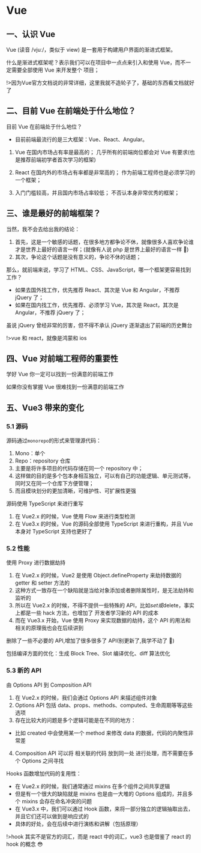 # Vue

## 一、认识 Vue

Vue (读音 /vjuː/，类似于 view) 是一套用于构建用户界面的渐进式框架。

什么是渐进式框架呢？表示我们可以在项目中一点点来引入和使用 Vue，而不一定需要全部使用 Vue 来开发整个
项目；

!>因为Vue官方文档说的非常详细，这里我就不造轮子了，基础的东西看文档就好了
## 二、目前 Vue 在前端处于什么地位？

目前 Vue 在前端处于什么地位？

- 目前前端最流行的是三大框架：Vue、React、Angular。

1.  Vue 在国内市场占有率是最高的；
    几乎所有的前端岗位都会对 Vue 有要求(也是推荐前端初学者首次学习的框架)

2.  React 在国内外的市场占有率都是非常高的；
    作为前端工程师也是必须学习的一个框架；

3.  入门门槛较高，并且国内市场占率较低；
    不否认本身非常优秀的框架；

## 三、谁是最好的前端框架？

当然，我不会去给出我的结论：

1.  首先，这是一个敏感的话题，在很多地方都争论不休，就像很多人喜欢争论谁才是世界上最好的语言一样；(就像有人说 php 是世界上最好的语言一样 👀)
2.  其次，争论这个话题是没有意义的，争论不休的话题；

那么，就前端来说，学习了 HTML、CSS、JavaScript，哪一个框架更容易找到工作？

- 如果去国外找工作，优先推荐 React、其次是 Vue 和 Angular，不推荐 jQuery 了；
- 如果在国内找工作，优先推荐、必须学习 Vue，其次是 React，其次是 Angular，不推荐 jQuery 了；

虽说 jQuery 曾经非常的厉害，但不得不承认 jQuery 逐渐退出了前端的历史舞台

!>vue 和 react，就像是鸿蒙和 ios

## 四、Vue 对前端工程师的重要性

学好 Vue 你一定可以找到一份满意的前端工作

如果你没有掌握 Vue 很难找到一份满意的前端工作

## 五、Vue3 带来的变化

### 5.1 源码

源码通过`monorepo`的形式来管理源代码：

1.  Mono：单个
2.  Repo：repository 仓库
3.  主要是将许多项目的代码存储在同一个 repository 中；
4.  这样做的目的是多个包本身相互独立，可以有自己的功能逻辑、单元测试等，同时又在同一个仓库下方便管理；
5.  而且模块划分的更加清晰，可维护性、可扩展性更强

源码使用 TypeScript 来进行重写

1.  在 Vue2.x 的时候，Vue 使用 Flow 来进行类型检测
2.  在 Vue3.x 的时候，Vue 的源码全部使用 TypeScript 来进行重构，并且 Vue 本身对 TypeScript 支持也更好了

### 5.2 性能

使用 Proxy 进行数据劫持

1.  在 Vue2.x 的时候，Vue2 是使用 Object.defineProperty 来劫持数据的 getter 和 setter 方法的
2.  这种方式一致存在一个缺陷就是当给对象添加或者删除属性时，是无法劫持和监听的
3.  所以在 Vue2.x 的时候，不得不提供一些特殊的 API，比如$set或$delete，事实上都是一些 hack 方法，也增加了
    开发者学习新的 API 的成本
4.  而在 Vue3.x 开始，Vue 使用 Proxy 来实现数据的劫持，这个 API 的用法和相关的原理我也会在后续讲到

删除了一些不必要的 API,增加了很多很多了 API(别更新了,我学不动了 👴)

包括编译方面的优化：生成 Block Tree、Slot 编译优化、diff 算法优化

### 5.3 新的 API

由 Options API 到 Composition API

1.  在 Vue2.x 的时候，我们会通过 Options API 来描述组件对象
2.  Options API 包括 data、props、methods、computed、生命周期等等这些选项
3.  存在比较大的问题是多个逻辑可能是在不同的地方：

- 比如 created 中会使用某一个 method 来修改 data 的数据，代码的内聚性非常差

4.  Composition API 可以将 相关联的代码 放到同一处 进行处理，而不需要在多个 Options 之间寻找

Hooks 函数增加代码的复用性：

- 在 Vue2.x 的时候，我们通常通过 mixins 在多个组件之间共享逻辑
- 但是有一个很大的缺陷就是 mixins 也是由一大堆的 Options 组成的，并且多个 mixins 会存在命名冲突的问题
- 在 Vue3.x 中，我们可以通过 Hook 函数，来将一部分独立的逻辑抽取出去，并且它们还可以做到是响应式的
- 具体的好处，会在后续中进行演练和讲解（包括原理）

!>hook 其实不是官方的词汇，而是 react 中的词汇，vue3 也是借鉴了 react 的 hook 的概念 😳
